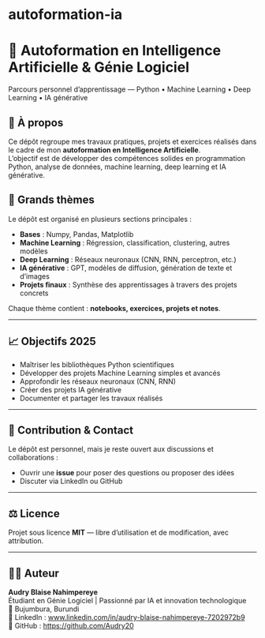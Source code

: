 # autoformation-ia
# 🤖 Autoformation en Intelligence Artificielle & Génie Logiciel

Parcours personnel d’apprentissage — Python • Machine Learning • Deep Learning • IA générative


## 🧭 À propos

Ce dépôt regroupe mes travaux pratiques, projets et exercices réalisés dans le cadre de mon **autoformation en Intelligence Artificielle**.  
L’objectif est de développer des compétences solides en programmation Python, analyse de données, machine learning, deep learning et IA générative.


## 📂 Grands thèmes

Le dépôt est organisé en plusieurs sections principales :  

- **Bases** : Numpy, Pandas, Matplotlib  
- **Machine Learning** : Régression, classification, clustering, autres modèles  
- **Deep Learning** : Réseaux neuronaux (CNN, RNN, perceptron, etc.)  
- **IA générative** : GPT, modèles de diffusion, génération de texte et d’images  
- **Projets finaux** : Synthèse des apprentissages à travers des projets concrets  

Chaque thème contient : **notebooks, exercices, projets et notes**.

---

## 📈 Objectifs 2025

- Maîtriser les bibliothèques Python scientifiques  
- Développer des projets Machine Learning simples et avancés  
- Approfondir les réseaux neuronaux (CNN, RNN)  
- Créer des projets IA générative  
- Documenter et partager les travaux réalisés  

---

## 🤝 Contribution & Contact

Le dépôt est personnel, mais je reste ouvert aux discussions et collaborations :  
- Ouvrir une **issue** pour poser des questions ou proposer des idées  
- Discuter via LinkedIn ou GitHub  

---

## ⚖️ Licence

Projet sous licence **MIT** — libre d’utilisation et de modification, avec attribution.

---

## 👨‍💻 Auteur

**Audry Blaise Nahimpereye**  
Étudiant en Génie Logiciel | Passionné par IA et innovation technologique  
📍 Bujumbura, Burundi  
🔗 LinkedIn : www.linkedin.com/in/audry-blaise-nahimpereye-7202972b9  
🔗 GitHub : https://github.com/Audry20
